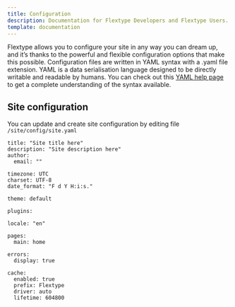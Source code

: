 ```yaml
---
title: Configuration
description: Documentation for Flextype Developers and Flextype Users.
template: documentation
---
```


Flextype allows you to configure your site in any way you can dream up, and it’s thanks to the powerful and flexible configuration options that make this possible. Configuration files are written in YAML syntax with a .yaml file extension. YAML is a data serialisation language designed to be directly writable and readable by humans. You can check out this [YAML help page](https://learnxinyminutes.com/docs/yaml/) to get a complete understanding of the syntax available.

## Site configuration

You can update and create site configuration by editing file `/site/config/site.yaml`

```
title: "Site title here"
description: "Site description here"
author:
  email: ""

timezone: UTC
charset: UTF-8
date_format: "F d Y H:i:s."

theme: default

plugins:

locale: "en"

pages:
  main: home

errors:
  display: true

cache:
  enabled: true
  prefix: Flextype
  driver: auto
  lifetime: 604800
```
